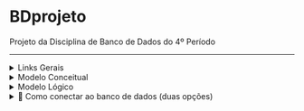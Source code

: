 # BDprojeto
Projeto da Disciplina de Banco de Dados do 4º Período

---

<details>

<summary>Links Gerais</summary>

  - Relatório: https://docs.google.com/document/d/10fnU7U5O56TH1g30A9MZzKfAZ_S37P5FUuB6zCR-rLA/edit?tab=t.0
  
</details>

<details>

<summary>Modelo Conceitual</summary>

  ![image](https://github.com/user-attachments/assets/80ed9b1a-24a0-4b4a-9b58-19ba422366e8)

</details>

<details>

<summary>Modelo Lógico</summary>

  ![image](https://github.com/user-attachments/assets/a5f0c0eb-b674-471c-b488-f7be48826811)

</details>

<details>
<summary>💾 Como conectar ao banco de dados (duas opções)</summary>
<br></br>

  
Após vc criar um banco de dados(No dbeaver por exemplo), com o Scrpit que fornecemos na entrega e criar as tabelas:

  
Este projeto utiliza acesso direto ao banco via JDBC com `ConnectionFactory`, sem ORM.  
A senha do banco deve ser definida como **variável de ambiente `DB_PASSWORD`** para manter segurança e portabilidade.


### ✅ Opção 1 – Rodando com Spring Boot Dashboard (VS Code):


Se você está usando a extensão **Spring Boot Dashboard** (sem Maven instalado):


#### 🪟 No Windows:

1. **Abra o PowerShell** como adminstrador e execute:

   ```powershell
   [System.Environment]::SetEnvironmentVariable("DB_PASSWORD", "suaSenhaAqui", "User")


2.Feche e reabra o VS Code.


3.No Spring Boot Dashboard(Extensão do VSCODE), clique em ▶️ Run na aplicação.


### ✅ Opção 2 – Rodando com Maven no terminal


Se você prefere rodar o projeto manualmente via terminal (e tem Maven instalado):


📁 Passo 1 – Acesse a pasta raiz do projeto:

```poweshell
cd pedroguerra
```
### 💻 Passo 2 – Defina a variável DB_PASSWORD com sua senha:
▶️ No Windows (CMD):
```cmd
set DB_PASSWORD=suaSenhaAqui
mvn spring-boot:run
```
▶️ No Windows (POWERSHELL):
```powershell
$env:DB_PASSWORD = "suaSenhaAqui"
mvn spring-boot:run
```

▶️ No macOS / Linux:
```bash
export DB_PASSWORD="suaSenhaAqui"
mvn spring-boot:run
```
</details>
